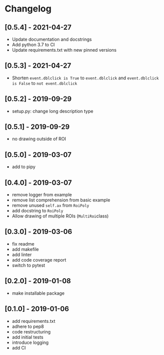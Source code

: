 # Changelog

## [0.5.4] - 2021-04-27
* Update documentation and docstrings
* Add python 3.7 to CI
* Update requirements.txt with new pinned versions
 
## [0.5.3] - 2021-04-27
* Shorten `event.dblclick is True` to `event.dblclick` and
 `event.dblclick is False` to `not event.dblclick`

## [0.5.2] - 2019-09-29
* setup.py: change long description type

## [0.5.1] - 2019-09-29
* no drawing outside of ROI

## [0.5.0] - 2019-03-07
* add to pipy

## [0.4.0] - 2019-03-07
* remove logger from example
* remove list comprehension from basic example
* remove unused `self.ax` from `RoiPoly`
* add docstring to `RoiPoly`
* Allow drawing of multiple ROIs (`MultiRoi`class)

## [0.3.0] - 2019-03-06
* fix readme
* add makefile
* add linter
* add code coverage report
* switch to pytest

## [0.2.0] - 2019-01-08
* make installable package

## [0.1.0] - 2019-01-06
* add requirements.txt
* adhere to pep8
* code restructuring
* add initial tests
* introduce logging
* add CI
